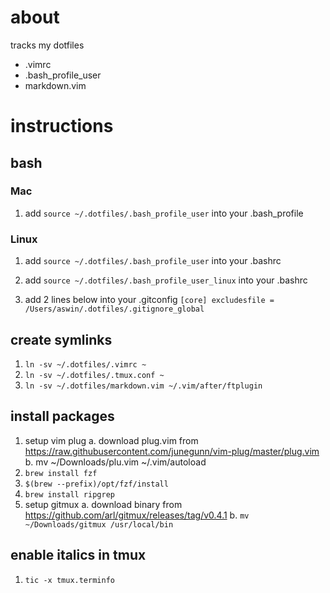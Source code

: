 # about
tracks my dotfiles
- .vimrc
- .bash_profile_user
- markdown.vim

# instructions

## bash

### Mac
1. add `source ~/.dotfiles/.bash_profile_user` into your .bash_profile

### Linux
1. add `source ~/.dotfiles/.bash_profile_user` into your .bashrc
2. add `source ~/.dotfiles/.bash_profile_user_linux` into your .bashrc

1. add 2 lines below into your .gitconfig
    `[core]
        excludesfile = /Users/aswin/.dotfiles/.gitignore_global`

## create symlinks
1. `ln -sv ~/.dotfiles/.vimrc ~`
2. `ln -sv ~/.dotfiles/.tmux.conf ~`
3. `ln -sv ~/.dotfiles/markdown.vim ~/.vim/after/ftplugin`

## install packages
1. setup vim plug
    a. download plug.vim from https://raw.githubusercontent.com/junegunn/vim-plug/master/plug.vim
    b. mv ~/Downloads/plu.vim ~/.vim/autoload
1. `brew install fzf`
2. `$(brew --prefix)/opt/fzf/install`
4. `brew install ripgrep`
5. setup gitmux
    a. download binary from https://github.com/arl/gitmux/releases/tag/v0.4.1
    b. `mv ~/Downloads/gitmux /usr/local/bin`

## enable italics in tmux
1. `tic -x tmux.terminfo`
